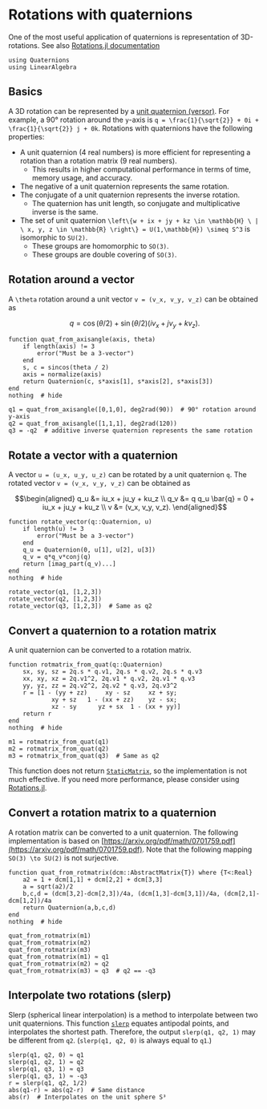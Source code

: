 # Rotations with quaternions

One of the most useful application of quaternions is representation of 3D-rotations.
See also [Rotations.jl documentation](https://juliageometry.github.io/Rotations.jl/stable/3d_quaternion/)

```@example rotation
using Quaternions
using LinearAlgebra
```

## Basics
A 3D rotation can be represented by a [unit quaternion (versor)](https://en.wikipedia.org/wiki/Versor).
For example, a 90° rotation around the ``y``-axis is ``q = \frac{1}{\sqrt{2}} + 0i + \frac{1}{\sqrt{2}} j + 0k``.
Rotations with quaternions have the following properties:

* A unit quaternion (4 real numbers) is more efficient for representing a rotation than a rotation matrix (9 real numbers).
    * This results in higher computational performance in terms of time, memory usage, and accuracy.
* The negative of a unit quaternion represents the same rotation.
* The conjugate of a unit quaternion represents the inverse rotation.
    * The quaternion has unit length, so conjugate and multiplicative inverse is the same.
* The set of unit quaternion ``\left\{w + ix + jy + kz \in \mathbb{H} \ | \ x, y, z \in \mathbb{R} \right\} = U(1,\mathbb{H}) \simeq S^3`` is isomorphic to ``SU(2)``.
    * These groups are homomorphic to ``SO(3)``.
    * These groups are double covering of ``SO(3)``.

## Rotation around a vector
A ``\theta`` rotation around a unit vector ``v = (v_x, v_y, v_z)`` can be obtained as
```math
q = \cos(\theta/2) + \sin(\theta/2)(iv_x + jv_y + kv_z).
```

```@example rotation
function quat_from_axisangle(axis, theta)
    if length(axis) != 3
        error("Must be a 3-vector")
    end
    s, c = sincos(theta / 2)
    axis = normalize(axis)
    return Quaternion(c, s*axis[1], s*axis[2], s*axis[3])
end
nothing  # hide
```

```@repl rotation
q1 = quat_from_axisangle([0,1,0], deg2rad(90))  # 90° rotation around y-axis
q2 = quat_from_axisangle([1,1,1], deg2rad(120))
q3 = -q2  # additive inverse quaternion represents the same rotation
```

## Rotate a vector with a quaternion
A vector ``u = (u_x, u_y, u_z)`` can be rotated by a unit quaternion ``q``.
The rotated vector ``v = (v_x, v_y, v_z)`` can be obtained as
```math
\begin{aligned}
q_u &= iu_x + ju_y + ku_z \\
q_v &= q q_u \bar{q} = 0 + iu_x + ju_y + ku_z \\
v &= (v_x, v_y, v_z).
\end{aligned}
```

```@example rotation
function rotate_vector(q::Quaternion, u)
    if length(u) != 3
        error("Must be a 3-vector")
    end
    q_u = Quaternion(0, u[1], u[2], u[3])
    q_v = q*q_v*conj(q)
    return [imag_part(q_v)...]
end
nothing  # hide
```

```@repl rotation
rotate_vector(q1, [1,2,3])
rotate_vector(q2, [1,2,3])
rotate_vector(q3, [1,2,3])  # Same as q2
```

## Convert a quaternion to a rotation matrix
A unit quaternion can be converted to a rotation matrix.

```@example rotation
function rotmatrix_from_quat(q::Quaternion)
    sx, sy, sz = 2q.s * q.v1, 2q.s * q.v2, 2q.s * q.v3
    xx, xy, xz = 2q.v1^2, 2q.v1 * q.v2, 2q.v1 * q.v3
    yy, yz, zz = 2q.v2^2, 2q.v2 * q.v3, 2q.v3^2
    r = [1 - (yy + zz)     xy - sz     xz + sy;
            xy + sz   1 - (xx + zz)    yz - sx;
            xz - sy      yz + sx  1 - (xx + yy)]
    return r
end
nothing  # hide
```

```@repl rotation
m1 = rotmatrix_from_quat(q1)
m2 = rotmatrix_from_quat(q2)
m3 = rotmatrix_from_quat(q3)  # Same as q2
```

This function does not return [`StaticMatrix`](https://juliaarrays.github.io/StaticArrays.jl/dev/pages/api/#StaticArraysCore.StaticArray), so the implementation is not much effective.
If you need more performance, please consider using [Rotations.jl](https://github.com/JuliaGeometry/Rotations.jl).

## Convert a rotation matrix to a quaternion
A rotation matrix can be converted to a unit quaternion.
The following implementation is based on [https://arxiv.org/pdf/math/0701759.pdf](https://arxiv.org/pdf/math/0701759.pdf).
Note that the following mapping ``SO(3) \to SU(2)`` is not surjective.

```@example rotation
function quat_from_rotmatrix(dcm::AbstractMatrix{T}) where {T<:Real}
    a2 = 1 + dcm[1,1] + dcm[2,2] + dcm[3,3]
    a = sqrt(a2)/2
    b,c,d = (dcm[3,2]-dcm[2,3])/4a, (dcm[1,3]-dcm[3,1])/4a, (dcm[2,1]-dcm[1,2])/4a
    return Quaternion(a,b,c,d)
end
nothing  # hide
```

```@repl rotation
quat_from_rotmatrix(m1)
quat_from_rotmatrix(m2)
quat_from_rotmatrix(m3)
quat_from_rotmatrix(m1) ≈ q1
quat_from_rotmatrix(m2) ≈ q2
quat_from_rotmatrix(m3) ≈ q3  # q2 == -q3
```

## Interpolate two rotations (slerp)
Slerp (spherical linear interpolation) is a method to interpolate between two unit quaternions.
This function [`slerp`](@ref) equates antipodal points, and interpolates the shortest path.
Therefore, the output `slerp(q1, q2, 1)` may be different from `q2`. (`slerp(q1, q2, 0)` is always equal to `q1`.)

```@repl rotation
slerp(q1, q2, 0) ≈ q1
slerp(q1, q2, 1) ≈ q2
slerp(q1, q3, 1) ≈ q3
slerp(q1, q3, 1) ≈ -q3
r = slerp(q1, q2, 1/2)
abs(q1-r) ≈ abs(q2-r)  # Same distance
abs(r)  # Interpolates on the unit sphere S³
```
